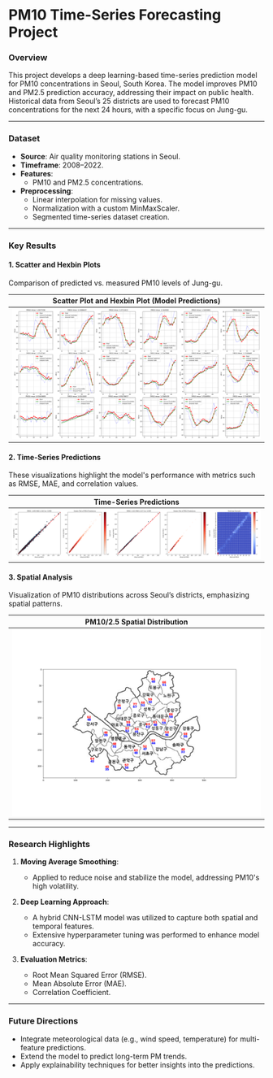 # PM10 Time-Series Forecasting Project

### **Overview**
This project develops a deep learning-based time-series prediction model for PM10 concentrations in Seoul, South Korea. The model improves PM10 and PM2.5 prediction accuracy, addressing their impact on public health. Historical data from Seoul’s 25 districts are used to forecast PM10 concentrations for the next 24 hours, with a specific focus on Jung-gu.

---

### **Dataset**
- **Source**: Air quality monitoring stations in Seoul.
- **Timeframe**: 2008–2022.
- **Features**: 
  - PM10 and PM2.5 concentrations.
- **Preprocessing**: 
  - Linear interpolation for missing values.
  - Normalization with a custom MinMaxScaler.
  - Segmented time-series dataset creation.

---

### **Key Results**

#### 1. **Scatter and Hexbin Plots**
Comparison of predicted vs. measured PM10 levels of Jung-gu.


| Scatter Plot and Hexbin Plot (Model Predictions) |
|--------------------------------------------------|
| ![Scatter and Hexbin Plots](custom_training/result_fig/graph_pred.png)    |

#### 2. **Time-Series Predictions**
These visualizations highlight the model's performance with metrics such as RMSE, MAE, and correlation values.

| Time-Series Predictions |
|-------------------------|
| ![Time-Series](custom_training/result_fig/results.png) |

#### 3. **Spatial Analysis**
Visualization of PM10 distributions across Seoul’s districts, emphasizing spatial patterns.

| PM10/2.5 Spatial Distribution |
|---------------------------|
| ![Spatial Analysis](images/data_analysis_0.png) |

---

### **Research Highlights**
1. **Moving Average Smoothing**:
   - Applied to reduce noise and stabilize the model, addressing PM10's high volatility.

2. **Deep Learning Approach**:
   - A hybrid CNN-LSTM model was utilized to capture both spatial and temporal features.
   - Extensive hyperparameter tuning was performed to enhance model accuracy.

3. **Evaluation Metrics**:
   - Root Mean Squared Error (RMSE).
   - Mean Absolute Error (MAE).
   - Correlation Coefficient.

---

### **Future Directions**
- Integrate meteorological data (e.g., wind speed, temperature) for multi-feature predictions.
- Extend the model to predict long-term PM trends.
- Apply explainability techniques for better insights into the predictions.


